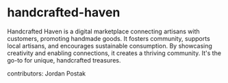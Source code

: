 # handcrafted-haven
Handcrafted Haven is a digital marketplace connecting artisans with customers, promoting handmade goods. It fosters community, supports local artisans, and encourages sustainable consumption. By showcasing creativity and enabling connections, it creates a thriving community. It's the go-to for unique, handcrafted treasures.

contributors:
Jordan Postak
